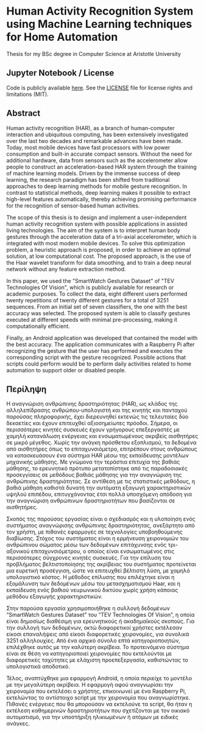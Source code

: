 # Human Activity Recognition System using Machine Learning techniques for Home Automation

Thesis for my BSc degree in Computer Science at Aristotle University

## Jupyter Notebook / License
Code is publicly available [here](https://github.com/LeonVitanos/Thesis/blob/master/Thesis.ipynb). See the [LICENSE](https://github.com/LeonVitanos/Thesis/blob/master/LICENSE) file for license rights and limitations (MIT).

## Abstract

Human activity recognition (HAR), as a branch of human-computer interaction and ubiquitous computing, has been extensively investigated over the last two decades and remarkable advances have been made. Today, most mobile devices have fast processors with low power consumption and built-in accurate compact sensors. Without the need for additional hardware, data from sensors such as the accelerometer allow people to construct an acceleration-based HAR system through the training of machine learning models. Driven by the immense success of deep learning, the research paradigm has been shifted from traditional approaches to deep learning methods for mobile gesture recognition. In contrast to statistical methods, deep learning makes it possible to extract high-level features automatically, thereby achieving promising performance for the recognition of sensor-based human activities.

The scope of this thesis is to design and implement a user-independent human activity recognition system with possible applications in assisted living technologies. The aim of the system is to interpret human body gestures through the acceleration data of a tri-axial accelerometer, which is integrated with most modern mobile devices. To solve this optimization problem, a heuristic approach is proposed, in order to achieve an optimal solution, at low computational cost. The proposed approach, is the use of the Haar wavelet transform for data smoothing, and to train a deep neural network without any feature extraction method.

In this paper, we used the "SmartWatch Gestures Dataset" of "TEV Technologies Of Vision", which is publicly available for research or academic purposes. To collect the data, eight different users performed twenty repetitions of twenty different gestures for a total of 3251 sequences. From an initial set of seven classifiers, the one with the best accuracy was selected. The proposed system is able to classify gestures executed at different speeds with minimal pre-processing, making it computationally efficient.

Finally, an Android application was developed that contained the model with the best accuracy. The application communicates with a Raspberry Pi after recognizing the gesture that the user has performed and executes the corresponding script with the gesture recognized. Possible actions that scripts could perform would be to perform daily activities related to home automation to support older or disabled people.


## Περίληψη

Η αναγνώριση ανθρώπινης δραστηριότητας (HAR), ως κλάδος της αλληλεπίδρασης ανθρώπου-υπολογιστή και της κινητής και πανταχού παρούσας πληροφορικής, έχει διερευνηθεί εκτενώς τις τελευταίες δύο δεκαετίες και έχουν επιτευχθεί αξιοσημείωτες πρόοδοι. Σήμερα, οι περισσότερες κινητές συσκευές έχουν γρήγορους επεξεργαστές με χαμηλή κατανάλωση ενέργειας και ενσωματωμένους ακριβείς αισθητήρες σε μικρό μέγεθος. Χωρίς την ανάγκη πρόσθετου εξοπλισμού, τα δεδομένα από αισθητήρες όπως το επιταχυνσιόμετρο, επιτρέπουν στους ανθρώπους να κατασκευάσουν ένα σύστημα HAR μέσω της εκπαίδευσης μοντέλων μηχανικής μάθησης. Με γνώμονα την τεράστια επιτυχία της βαθιάς μάθησης, το ερευνητικό πρότυπο μετατοπίστηκε από τις παραδοσιακές προσεγγίσεις σε μεθόδους βαθιάς μάθησης για την αναγνώριση της ανθρώπινης δραστηριότητας. Σε αντίθεση με τις στατιστικές μεθόδους, η βαθιά μάθηση καθιστά δυνατή την αυτόματη εξαγωγή χαρακτηριστικών υψηλού επιπέδου, επιτυγχάνοντας έτσι πολλά υποσχόμενη απόδοση για την αναγνώριση ανθρώπινων δραστηριοτήτων που βασίζονται σε αισθητήρες.

Σκοπός της παρούσας εργασίας είναι ο σχεδιασμός και η υλοποίηση ενός συστήματος αναγνώρισης ανθρώπινης δραστηριότητας, ανεξάρτητο από τον χρήστη,  με πιθανές εφαρμογές σε τεχνολογίες υποβοηθούμενης διαβίωσης. Στόχος του συστήματος είναι η ερμήνευση χειρονομιών του ανθρώπινου σώματος μέσω των δεδομένων επιτάχυνσης ενός τρι-αξονικού επιταχυνσιόμετρου, ο οποίος είναι ενσωματωμένος στις περισσότερες σύγχρονες κινητές συσκευές. Για την επίλυση του προβλήματος βελτιστοποίησης της ακρίβειας του συστήματος προτείνεται μια ευρετική προσέγγιση, ώστε να επιτευχθεί βέλτιστη λύση, με χαμηλό υπολογιστικό κόστος. Η μέθοδος επίλυσης που επιλέχτηκε είναι η εξομάλυνση των δεδομένων μέσω του μετασχηματισμού Haar, και η εκπαίδευση ενός βαθιού νευρωνικού δικτύου χωρίς χρήση κάποιας μεθόδου εξαγωγής χαρακτηριστικών. 

Στην παρούσα εργασία χρησιμοποιήθηκε η συλλογή δεδομένων “SmartWatch Gestures Dataset” του “TEV Technologies Of Vision”, η οποία είναι δημοσίως διαθέσιμη για ερευνητικούς ή ακαδημαϊκούς σκοπούς. Για την συλλογή των δεδομένων, οκτώ διαφορετικοί χρήστες εκτέλεσαν είκοσι επαναλήψεις από είκοσι διαφορετικές χειρονομίες, για συνολικά 3251 αλληλουχίες. Από ένα αρχικό σύνολο επτά κατηγοριοποιητών, επιλέχθηκε αυτός με την καλύτερη ακρίβεια. Το προτεινόμενο σύστημα είναι σε θέση να κατηγοριοποιεί χειρονομίες που εκτελούνται με διαφορετικές ταχύτητες με ελάχιστη προεπεξεργασία, καθιστώντας το υπολογιστικά αποδοτικό.

Τέλος, αναπτύχθηκε μια εφαρμογή Android, η οποία περιείχε το μοντέλο με την μεγαλύτερη ακρίβεια. Η εφαρμογή αφού αναγνωρίσει την χειρονομία που εκτελέσει ο χρήστης, επικοινωνεί με ένα Raspberry Pi, εκτελώντας το αντίστοιχο script με την χειρονομία που αναγνωρίστηκε. Πιθανές ενέργειες που θα μπορούσαν να εκτελούνε τα script, θα ήταν η εκτέλεση καθημερινών δραστηριοτήτων που σχετίζονται με τον οικιακό αυτοματισμό,  για την υποστήριξη ηλικιωμένων ή ατόμων με ειδικές ανάγκες. 
